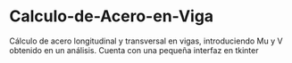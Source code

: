 # Calculo-de-Acero-en-Viga
Cálculo de acero longitudinal y transversal en vigas, introduciendo Mu y V obtenido en un análisis.
Cuenta con una pequeña interfaz en tkinter
